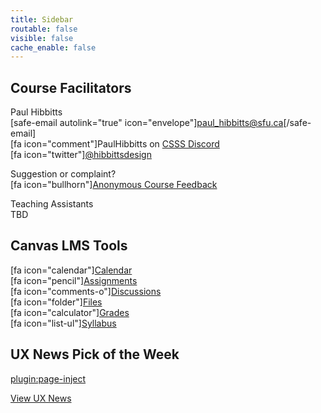 ```yaml
---
title: Sidebar
routable: false
visible: false
cache_enable: false
---
```


## Course Facilitators
Paul Hibbitts  
[safe-email autolink="true" icon="envelope"]paul_hibbitts@sfu.ca[/safe-email]  
[fa icon="comment"]PaulHibbitts on [CSSS Discord](https://t.co/GZQUc6iVjS)  
[fa icon="twitter"][@hibbittsdesign](https://twitter.com/hibbittsdesign)  

Suggestion or complaint?  
[fa icon="bullhorn"][Anonymous Course Feedback](https://oet.sandcats.io/shared/kKr9k7KvEjIbRsgoFqfwB93Vt7OLcu5s7GlWjjsd8yj)  

Teaching Assistants  
TBD  

## Canvas LMS Tools
[fa icon="calendar"][Calendar](https://canvas.sfu.ca/calendar)  
[fa icon="pencil"][Assignments](https://canvas.sfu.ca/courses/53207/assignments)  
[fa icon="comments-o"][Discussions](https://canvas.sfu.ca/courses/53207/discussion_topics)   
[fa icon="folder"][Files](https://canvas.sfu.ca/courses/53207/files)   
[fa icon="calculator"][Grades](https://canvas.sfu.ca/courses/53207/gradebook)  
[fa icon="list-ul"][Syllabus](https://canvas.sfu.ca/courses/53207/assignments/syllabus)  

## UX News Pick of the Week
[plugin:page-inject](../ux-news-pick-of-the-week)

[View UX News](../ux-news)  
